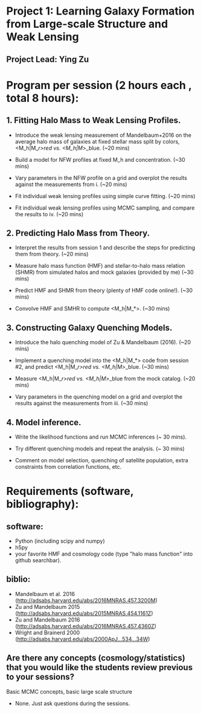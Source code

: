 Project 1: Learning Galaxy Formation from Large-scale Structure and Weak Lensing
======================

Project Lead: Ying Zu
--------


# Program per session (2 hours each , total 8 hours):

## 1. Fitting Halo Mass to Weak Lensing Profiles.

* Introduce the weak lensing measurement of Mandelbaum+2016 on the average halo mass of galaxies at fixed
stellar mass split by colors, <M_h|M_*r>_red vs. <M_h|M_*>_blue. (~20 mins)

* Build a model for NFW profiles at fixed M_h and concentration. (~30 mins)

* Vary parameters in the NFW profile on a grid and overplot the results against the measurements
from i. (~20 mins)

* Fit individual weak lensing profiles using simple curve fitting. (~20 mins)

* Fit individual weak lensing profiles using MCMC sampling, and compare the results to iv. (~20 mins)

## 2. Predicting Halo Mass from Theory.

* Interpret the results from session 1 and describe the steps for predicting them from theory. (~20 mins)

* Measure halo mass function (HMF) and stellar-to-halo mass relation (SHMR) from simulated halos and mock
galaxies (provided by me) (~30 mins)

* Predict HMF and SHMR from theory (plenty of HMF code online!). (~30 mins)

* Convolve HMF and SMHR to compute <M_h|M_*>. (~30 mins)

## 3. Constructing Galaxy Quenching Models.

*  Introduce the halo quenching model of Zu & Mandelbaum (2016). (~20 mins)

* Implement a quenching model into the <M_h|M_*> code from session #2, and predict <M_h|M_*r>_red vs.
    <M_h|M_*>_blue. (~30 mins)

* Measure <M_h|M_*r>_red vs. <M_h|M_*>_blue from the mock catalog. (~20 mins)

* Vary parameters in the quenching model on a grid and overplot the results against the measurements
    from iii. (~30 mins)


## 4. Model inference.

* Write the likelihood functions and run MCMC inferences (~ 30 mins).

* Try different quenching models and repeat the analysis. (~ 30 mins)

* Comment on model selection, quenching of satellite population, extra constraints from correlation
    functions, etc.

# Requirements (software, bibliography):

## software:

* Python (including scipy and numpy)
* h5py
* your favorite HMF and cosmology code (type "halo mass function" into github searchbar).

## biblio:

* Mandelbaum et al. 2016 (http://adsabs.harvard.edu/abs/2016MNRAS.457.3200M)
* Zu and Mandelbaum 2015 (http://adsabs.harvard.edu/abs/2015MNRAS.454.1161Z)
* Zu and Mandelbaum 2016 (http://adsabs.harvard.edu/abs/2016MNRAS.457.4360Z)
* Wright and Brainerd 2000 (http://adsabs.harvard.edu/abs/2000ApJ...534...34W)

## Are there any concepts (cosmology/statistics) that you would like the students review previous to your sessions?
Basic MCMC concepts, basic large scale structure

* None. Just ask questions during the sessions.


